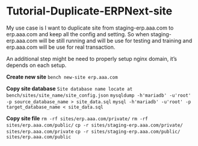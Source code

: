 # Tutorial-Duplicate-ERPNext-site

My use case is I want to duplicate site from staging-erp.aaa.com to erp.aaa.com and keep all the config and setting. So when staging-erp.aaa.com will be still running and will be use for testing and training and erp.aaa.com will be use for real transaction.

An additional step might be need to properly setup nginx domain, it’s depends on each setup.

**Create new site**
```bench new-site erp.aaa.com```

**Copy site database**
```Site database name locate at bench/sites/site_name/site_config.json```
```mysqldump -h'mariadb' -u'root' -p source_database_name > site_data.sql```
```mysql -h'mariadb' -u'root' -p target_database_name < site_data.sql```

**Copy site file**
```rm -rf sites/erp.aaa.com/private/```
```rm -rf sites/erp.aaa.com/public/```
```cp -r sites/staging-erp.aaa.com/private/ sites/erp.aaa.com/private```
```cp -r sites/staging-erp.aaa.com/public/ sites/erp.aaa.com/public```
